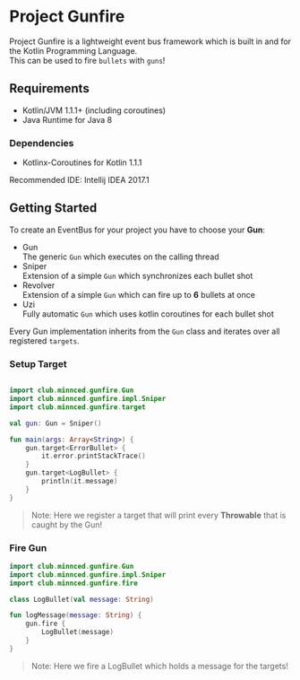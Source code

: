 # Project Gunfire

Project Gunfire is a lightweight event bus framework which is built in and for the Kotlin Programming Language.
<br>This can be used to fire `bullets` with `guns`!

## Requirements

- Kotlin/JVM 1.1.1+ (including coroutines)
- Java Runtime for Java 8

### Dependencies

- Kotlinx-Coroutines for Kotlin 1.1.1

Recommended IDE: Intellij IDEA 2017.1

## Getting Started

To create an EventBus for your project you have to choose your **Gun**:

- Gun
    <br>The generic `Gun` which executes on the calling thread
- Sniper
    <br>Extension of a simple `Gun` which synchronizes each bullet shot
- Revolver
    <br>Extension of a simple `Gun` which can fire up to **6** bullets at once
- Uzi
    <br>Fully automatic `Gun` which uses kotlin coroutines for each bullet shot

Every Gun implementation inherits from the `Gun` class and iterates over all registered `targets`.

### Setup Target

```kotlin

import club.minnced.gunfire.Gun
import club.minnced.gunfire.impl.Sniper
import club.minnced.gunfire.target

val gun: Gun = Sniper()

fun main(args: Array<String>) {
    gun.target<ErrorBullet> {
        it.error.printStackTrace()
    }
    gun.target<LogBullet> {
        println(it.message)
    }
}
```

> Note: Here we register a target that will print every **Throwable** that is caught by the Gun!

### Fire Gun

```kotlin
import club.minnced.gunfire.Gun
import club.minnced.gunfire.impl.Sniper
import club.minnced.gunfire.fire

class LogBullet(val message: String)

fun logMessage(message: String) {
    gun.fire {
        LogBullet(message)
    }
}
```

> Note: Here we fire a LogBullet which holds a message for the targets!


